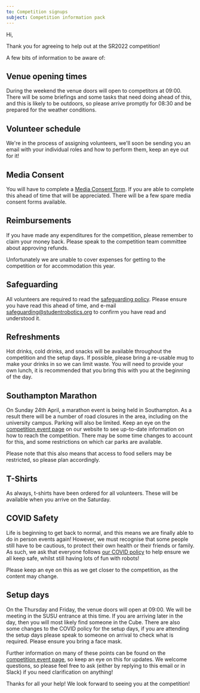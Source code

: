 ```yaml
---
to: Competition signups
subject: Competition information pack
---
```


Hi,

Thank you for agreeing to help out at the SR2022 competition!

A few bits of information to be aware of:


## Venue opening times
During the weekend the venue doors will open to competitors at 09:00. There will be some briefings and some tasks that need doing ahead of this, and this is likely to be outdoors, so please arrive promptly for 08:30 and be prepared for the weather conditions.

## Volunteer schedule
We're in the process of assigning volunteers, we'll soon be sending you an email with your individual roles and how to perform them, keep an eye out for it!

## Media Consent
You will have to complete a [Media Consent form](https://studentrobotics.org/resources/sr2022/media-consent.pdf). If you are able to complete this ahead of time that will be appreciated. There will be a few spare media consent forms available.

## Reimbursements
If you have made any expenditures for the competition, please remember to claim your money back. Please speak to the competition team committee about approving refunds.

Unfortunately we are unable to cover expenses for getting to the competition or for accommodation this year.

## Safeguarding
All volunteers are required to read the [safeguarding policy](https://opsmanual.studentrobotics.org/about-the-charity/safeguarding). Please ensure you have read this ahead of time, and e-mail safeguarding@studentrobotics.org to confirm you have read and understood it.

## Refreshments
Hot drinks, cold drinks, and snacks will be available throughout the competition and the setup days. If possible, please bring a re-usable mug to make your drinks in so we can limit waste.
You will need to provide your own lunch, it is recommended that you bring this with you at the beginning of the day.

## Southampton Marathon

On Sunday 24th April, a marathon event is being held in Southampton. As a result there will be a number of road closures in the area, including on the university campus. Parking will also be limited. Keep an eye on the [competition event page](https://studentrobotics.org/events/sr2022/competition/) on our website to see up-to-date information on how to reach the competition. There may be some time changes to account for this, and some restrictions on which car parks are available.

Please note that this also means that access to food sellers may be restricted, so please plan accordingly.

## T-Shirts
As always, t-shirts have been ordered for all volunteers. These will be available when you arrive on the Saturday.

## COVID Safety

Life is beginning to get back to normal, and this means we are finally able to do in person events again! However, we must recognise that some people still have to be cautious, to protect their own health or their friends or family. As such, we ask that everyone follows [our COVID policy](https://studentrobotics.org/covid-19/) to help ensure we all keep safe, whilst still having lots of fun with robots!

Please keep an eye on this as we get closer to the competition, as the content may change.

## Setup days
On the Thursday and Friday, the venue doors will open at 09:00. We will be meeting in the SUSU entrance at this time. If you are arriving later in the day, then you will most likely find someone in the Cube.
There are also some changes to the COVID policy for the setup days, if you are attending the setup days please speak to someone on arrival to check what is required. Please ensure you bring a face mask.


Further information on many of these points can be found on the [competition event page](https://studentrobotics.org/events/sr2022/competition/), so keep an eye on this for updates. We welcome questions, so please feel free to ask (either by replying to this email or in Slack) if you need clarification on anything!

Thanks for all your help! We look forward to seeing you at the competition!
